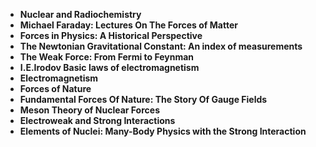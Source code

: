 <ul>
                                <li><b><a target="_blank" href="https://github.com/manjunath5496/The-Four-Fundamental-Forces-of-Nature-that-Shape-Our-Universe/blob/master/fn(1).pdf" style="text-decoration:none;">Nuclear and Radiochemistry </a></b></li>
                                <li><b><a target="_blank" href="https://github.com/manjunath5496/The-Four-Fundamental-Forces-of-Nature-that-Shape-Our-Universe/blob/master/fn(2).pdf" style="text-decoration:none;">Michael Faraday: Lectures On The Forces of Matter</a></b></li>
                                <li><b><a target="_blank" href="https://github.com/manjunath5496/The-Four-Fundamental-Forces-of-Nature-that-Shape-Our-Universe/blob/master/fn(3).pdf" style="text-decoration:none;">Forces in Physics: A Historical Perspective</a></b></li>
                               
<li><b><a target="_blank" href="https://github.com/manjunath5496/The-Four-Fundamental-Forces-of-Nature-that-Shape-Our-Universe/blob/master/fn(4).pdf" style="text-decoration:none;"> The Newtonian Gravitational Constant: An index of measurements</a></b></li>
                                <li><b><a target="_blank" href="https://github.com/manjunath5496/The-Four-Fundamental-Forces-of-Nature-that-Shape-Our-Universe/blob/master/fn(5).pdf" style="text-decoration:none;"> The Weak Force: From Fermi to Feynman </a></b></li>
                                
 <li><b><a target="_blank" href="https://github.com/manjunath5496/The-Four-Fundamental-Forces-of-Nature-that-Shape-Our-Universe/blob/master/fn(6).pdf" style="text-decoration:none;">I.E.Irodov Basic laws of electromagnetism</a></b></li>
                          
<li><b><a target="_blank" href="https://github.com/manjunath5496/The-Four-Fundamental-Forces-of-Nature-that-Shape-Our-Universe/blob/master/fn(7).pdf" style="text-decoration:none;">Electromagnetism</a></b></li>
                                <li><b><a target="_blank" href="https://github.com/manjunath5496/The-Four-Fundamental-Forces-of-Nature-that-Shape-Our-Universe/blob/master/fn(8).pdf" style="text-decoration:none;">Forces of Nature</a></b></li>
                                <li><b><a target="_blank" href="https://github.com/manjunath5496/The-Four-Fundamental-Forces-of-Nature-that-Shape-Our-Universe/blob/master/fn(9).pdf" style="text-decoration:none;">Fundamental Forces Of Nature: The Story Of Gauge Fields </a></b></li>
                                
<li><b><a target="_blank" href="https://github.com/manjunath5496/The-Four-Fundamental-Forces-of-Nature-that-Shape-Our-Universe/blob/master/fn(10).pdf" style="text-decoration:none;">Meson Theory of Nuclear Forces </a></b></li>  
        
<li><b><a target="_blank" href="https://github.com/manjunath5496/The-Four-Fundamental-Forces-of-Nature-that-Shape-Our-Universe/blob/master/fn(11).pdf" style="text-decoration:none;">Electroweak and Strong Interactions </a></b></li>
                                <li><b><a target="_blank" href="https://github.com/manjunath5496/The-Four-Fundamental-Forces-of-Nature-that-Shape-Our-Universe/blob/master/fn(12).pdf" style="text-decoration:none;"> Elements of Nuclei: Many-Body Physics with the Strong Interaction</a></b></li>

  
 </ul>

